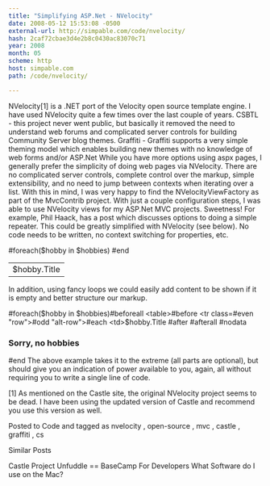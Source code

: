 ```yaml
---
title: "Simplifying ASP.Net - NVelocity"
date: 2008-05-12 15:53:08 -0500
external-url: http://simpable.com/code/nvelocity/
hash: 2caf72cbae3d4e2b8c0430ac83070c71
year: 2008
month: 05
scheme: http
host: simpable.com
path: /code/nvelocity/

---
```


NVelocity[1] is a .NET port of the Velocity open source template engine. I have used NVelocity quite a few times over the last couple of years.
  CSBTL - this project never went public, but basically it removed the need to understand web forums and complicated server controls for building Community Server blog themes.  Graffiti - Graffiti supports a very simple theming model which enables building new themes with no knowledge of web forms and/or ASP.Net While you have more options using aspx pages, I generally prefer the simplicity of doing web pages via NVelocity. There are no complicated server controls, complete control over the markup, simple extensibility, and no need to jump between contexts when iterating over a list. 
 With this in mind, I was very happy to find the NVelocityViewFactory as part of the MvcContrib project. With just a couple configuration steps, I was able to use NVelocity views for my ASP.Net MVC projects. Sweetness! 
 For example, Phil Haack, has a post which discusses options to doing a simple repeater. This could be greatly simplified with NVelocity (see below). No code needs to be written, no context switching for properties, etc.
  <table>#foreach($hobby in $hobbies)  <tr class="#if($velocityCount % 2 == 0)row #else alt-row #end">    <td>$hobby.Title</td>  </tr>#end</table>
In addition, using fancy loops we could easily add content to be shown if it is empty and better structure our markup.


#foreach($hobby in $hobbies)#beforeall    <table>#before    <tr class=#even    "row">#odd     "alt-row">#each    <td>$hobby.Title</td> #after    </tr>#afterall    </table>#nodata    <h3>Sorry, no hobbies</h3>#end
The above example takes it to the extreme (all parts are optional), but should give you an indication of power available to you, again, all without requiring you to write a single line of code.

[1] As mentioned on the Castle site, the original NVelocity project seems to be dead. I have been using the updated version of Castle and recommend you use this version as well.


Posted to Code 
 and tagged as 
nvelocity
,
open-source
,
mvc
,
castle
,
graffiti
,
cs



Similar Posts

Castle Project
Unfuddle == BaseCamp For Developers
What Software do I use on the Mac?




